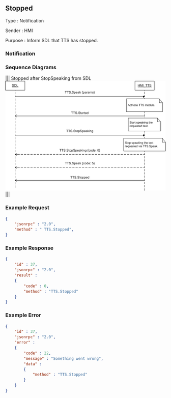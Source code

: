 ## Stopped

Type
: Notification

Sender
: HMI

Purpose
: Inform SDL that TTS has stopped.

### Notification

### Sequence Diagrams
|||
Stopped after StopSpeaking from SDL
![Stopped](./assets/Stopped.png)
|||

### Example Request

```json
{
	"jsonrpc" : "2.0",
	"method" : " TTS.Stopped",
}
```
### Example Response

```json
{
	"id" : 37,
	"jsonrpc" : "2.0",
	"result" :
	{
		"code" : 0,
		"method" : "TTS.Stopped"
	}
}
```

### Example Error

```json
{
	"id" : 37,
	"jsonrpc" : "2.0",
	"error" :
	{
		"code" : 22,
		"message" : "Something went wrong",
		"data" :
		{
			"method" : "TTS.Stopped"
		}
	}
}
```

